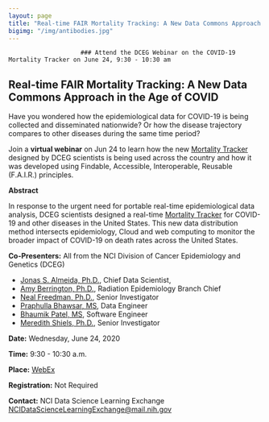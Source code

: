 ```yaml
---
layout: page
title: "Real-time FAIR Mortality Tracking: A New Data Commons Approach in the Age of COVID"
bigimg: "/img/antibodies.jpg"
---
```


						### Attend the DCEG Webinar on the COVID-19 Mortality Tracker on June 24, 9:30 - 10:30 am

## Real-time FAIR Mortality Tracking: A New Data Commons Approach in the Age of COVID 

Have you wondered how the epidemiological data for COVID-19 is being collected and disseminated nationwide? Or how the disease trajectory compares to other diseases during the same time period?

Join a **virtual webinar** on Jun 24 to learn how the new [Mortality Tracker](https://episphere.github.io/mortalitytracker) designed by DCEG scientists is being used across the country and how it was developed using Findable, Accessible, Interoperable, Reusable (F.A.I.R.) principles.

**Abstract**

In response to the urgent need for portable real-time epidemiological data analysis, DCEG scientists designed a real-time [Mortality Tracker](https://episphere.github.io/mortalitytracker) for COVID-19 and other diseases in the United States. This new data distribution method intersects epidemiology, Cloud and web computing to monitor the broader impact of COVID-19 on death rates across the United States.

**Co-Presenters:**       All from the NCI Division of Cancer Epidemiology and Genetics (DCEG) 

- [Jonas S. Almeida, Ph.D.](https://dceg.cancer.gov/about/staff-directory/almeida-jonas), Chief Data Scientist, 
- [Amy Berrington, Ph.D.](https://dceg.cancer.gov/about/staff-directory/berrington-amy), Radiation Epidemiology Branch Chief
- [Neal Freedman, Ph.D.](https://dceg.cancer.gov/about/staff-directory/freedman-neal), Senior Investigator
- [Praphulla Bhawsar, MS](https://github.com/PrafulB), Data Engineer 
- [Bhaumik Patel, MS](https://github.com/bhaumik55231), Software Engineer
- [Meredith Shiels, Ph.D.](https://dceg.cancer.gov/about/staff-directory/shiels-meredith), Senior Investigator 

**Date:**                        Wednesday, June 24, 2020

**Time:**                        9:30 - 10:30 a.m.

**Place:**                       [WebEx](https://cbiit.webex.com/mw3300/mywebex/default.do?service=1&siteurl=cbiit&nomenu=false&main_url=%2Fmc3300%2Fmeetingcenter%2Fdefault.do%3Fsiteurl%3Dcbiit%26rnd%3D8399572561%26main_url%3D%252Fmc3300%252Fe.do%253Fsiteurl%253Dcbiit%2526AT%253DMI%2526EventID%253D1012840757%2526UID%253D528639562%2526Host%253DQUhTSwAAAAR6F3kJQOTuWph39o4hKAsrwgY5GKcGs2ucULrygEuSJy_fR3C6M7FxwTdHxXC24whll_525McO6BGGg_lZCZMn0%2526FrameSet%253D2%2526MTID%253Dm61b8ab64279f870a325d8ae261f47003)

**Registration:**          Not Required

**Contact:**                 NCI Data Science Learning Exchange [NCIDataScienceLearningExchange@mail.nih.gov](mailto:NCIDataScienceLearningExchange@mail.nih.gov)
